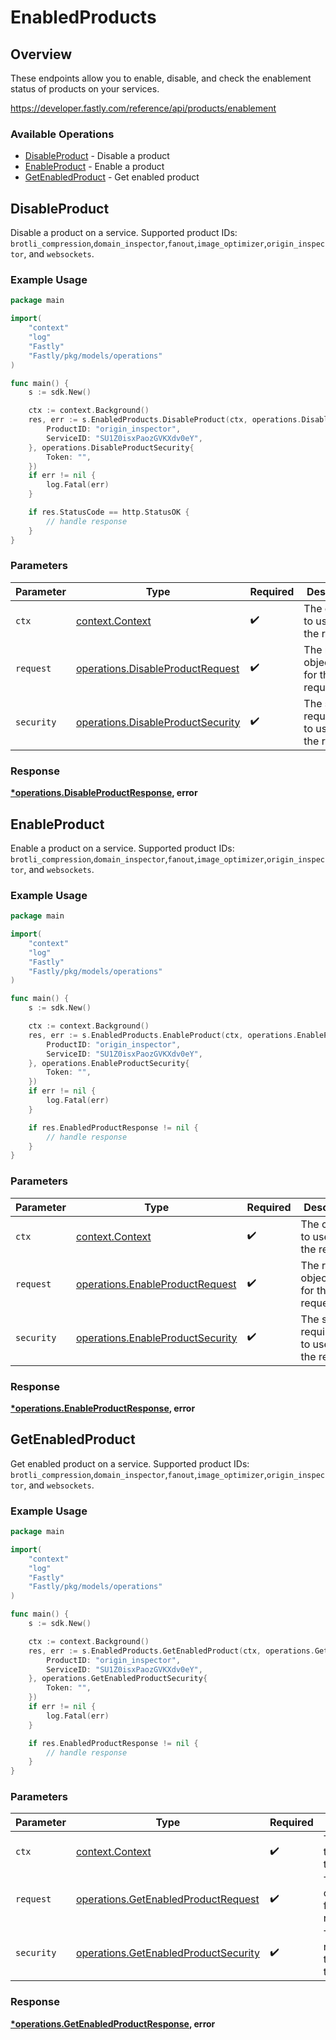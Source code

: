# EnabledProducts

## Overview

These endpoints allow you to enable, disable, and check the enablement status of products on your services.

<https://developer.fastly.com/reference/api/products/enablement>
### Available Operations

* [DisableProduct](#disableproduct) - Disable a product
* [EnableProduct](#enableproduct) - Enable a product
* [GetEnabledProduct](#getenabledproduct) - Get enabled product

## DisableProduct

Disable a product on a service. Supported product IDs: `brotli_compression`,`domain_inspector`,`fanout`,`image_optimizer`,`origin_inspector`, and `websockets`.

### Example Usage

```go
package main

import(
	"context"
	"log"
	"Fastly"
	"Fastly/pkg/models/operations"
)

func main() {
    s := sdk.New()

    ctx := context.Background()
    res, err := s.EnabledProducts.DisableProduct(ctx, operations.DisableProductRequest{
        ProductID: "origin_inspector",
        ServiceID: "SU1Z0isxPaozGVKXdv0eY",
    }, operations.DisableProductSecurity{
        Token: "",
    })
    if err != nil {
        log.Fatal(err)
    }

    if res.StatusCode == http.StatusOK {
        // handle response
    }
}
```

### Parameters

| Parameter                                                                              | Type                                                                                   | Required                                                                               | Description                                                                            |
| -------------------------------------------------------------------------------------- | -------------------------------------------------------------------------------------- | -------------------------------------------------------------------------------------- | -------------------------------------------------------------------------------------- |
| `ctx`                                                                                  | [context.Context](https://pkg.go.dev/context#Context)                                  | :heavy_check_mark:                                                                     | The context to use for the request.                                                    |
| `request`                                                                              | [operations.DisableProductRequest](../../models/operations/disableproductrequest.md)   | :heavy_check_mark:                                                                     | The request object to use for the request.                                             |
| `security`                                                                             | [operations.DisableProductSecurity](../../models/operations/disableproductsecurity.md) | :heavy_check_mark:                                                                     | The security requirements to use for the request.                                      |


### Response

**[*operations.DisableProductResponse](../../models/operations/disableproductresponse.md), error**


## EnableProduct

Enable a product on a service. Supported product IDs: `brotli_compression`,`domain_inspector`,`fanout`,`image_optimizer`,`origin_inspector`, and `websockets`.

### Example Usage

```go
package main

import(
	"context"
	"log"
	"Fastly"
	"Fastly/pkg/models/operations"
)

func main() {
    s := sdk.New()

    ctx := context.Background()
    res, err := s.EnabledProducts.EnableProduct(ctx, operations.EnableProductRequest{
        ProductID: "origin_inspector",
        ServiceID: "SU1Z0isxPaozGVKXdv0eY",
    }, operations.EnableProductSecurity{
        Token: "",
    })
    if err != nil {
        log.Fatal(err)
    }

    if res.EnabledProductResponse != nil {
        // handle response
    }
}
```

### Parameters

| Parameter                                                                            | Type                                                                                 | Required                                                                             | Description                                                                          |
| ------------------------------------------------------------------------------------ | ------------------------------------------------------------------------------------ | ------------------------------------------------------------------------------------ | ------------------------------------------------------------------------------------ |
| `ctx`                                                                                | [context.Context](https://pkg.go.dev/context#Context)                                | :heavy_check_mark:                                                                   | The context to use for the request.                                                  |
| `request`                                                                            | [operations.EnableProductRequest](../../models/operations/enableproductrequest.md)   | :heavy_check_mark:                                                                   | The request object to use for the request.                                           |
| `security`                                                                           | [operations.EnableProductSecurity](../../models/operations/enableproductsecurity.md) | :heavy_check_mark:                                                                   | The security requirements to use for the request.                                    |


### Response

**[*operations.EnableProductResponse](../../models/operations/enableproductresponse.md), error**


## GetEnabledProduct

Get enabled product on a service. Supported product IDs: `brotli_compression`,`domain_inspector`,`fanout`,`image_optimizer`,`origin_inspector`, and `websockets`.

### Example Usage

```go
package main

import(
	"context"
	"log"
	"Fastly"
	"Fastly/pkg/models/operations"
)

func main() {
    s := sdk.New()

    ctx := context.Background()
    res, err := s.EnabledProducts.GetEnabledProduct(ctx, operations.GetEnabledProductRequest{
        ProductID: "origin_inspector",
        ServiceID: "SU1Z0isxPaozGVKXdv0eY",
    }, operations.GetEnabledProductSecurity{
        Token: "",
    })
    if err != nil {
        log.Fatal(err)
    }

    if res.EnabledProductResponse != nil {
        // handle response
    }
}
```

### Parameters

| Parameter                                                                                    | Type                                                                                         | Required                                                                                     | Description                                                                                  |
| -------------------------------------------------------------------------------------------- | -------------------------------------------------------------------------------------------- | -------------------------------------------------------------------------------------------- | -------------------------------------------------------------------------------------------- |
| `ctx`                                                                                        | [context.Context](https://pkg.go.dev/context#Context)                                        | :heavy_check_mark:                                                                           | The context to use for the request.                                                          |
| `request`                                                                                    | [operations.GetEnabledProductRequest](../../models/operations/getenabledproductrequest.md)   | :heavy_check_mark:                                                                           | The request object to use for the request.                                                   |
| `security`                                                                                   | [operations.GetEnabledProductSecurity](../../models/operations/getenabledproductsecurity.md) | :heavy_check_mark:                                                                           | The security requirements to use for the request.                                            |


### Response

**[*operations.GetEnabledProductResponse](../../models/operations/getenabledproductresponse.md), error**

